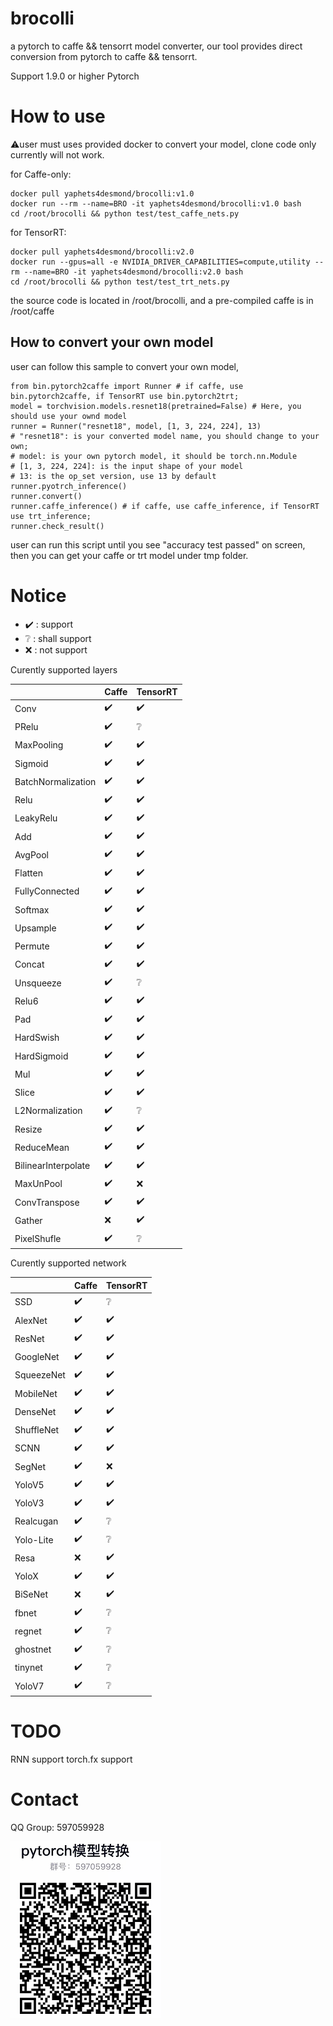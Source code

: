 # brocolli

a pytorch to caffe && tensorrt model converter, our tool provides direct conversion from pytorch to caffe && tensorrt.

Support 1.9.0 or higher Pytorch

# How to use
⚠️user must uses provided docker to convert your model, clone code only currently will not work.

for Caffe-only:
```
docker pull yaphets4desmond/brocolli:v1.0
docker run --rm --name=BRO -it yaphets4desmond/brocolli:v1.0 bash
cd /root/brocolli && python test/test_caffe_nets.py
```
for TensorRT:
```
docker pull yaphets4desmond/brocolli:v2.0
docker run --gpus=all -e NVIDIA_DRIVER_CAPABILITIES=compute,utility --rm --name=BRO -it yaphets4desmond/brocolli:v2.0 bash
cd /root/brocolli && python test/test_trt_nets.py
```

the source code is located in /root/brocolli, and a pre-compiled caffe is in /root/caffe

## How to convert your own model
user can follow this sample to convert your own model,
```
from bin.pytorch2caffe import Runner # if caffe, use bin.pytorch2caffe, if TensorRT use bin.pytorch2trt;
model = torchvision.models.resnet18(pretrained=False) # Here, you should use your ownd model
runner = Runner("resnet18", model, [1, 3, 224, 224], 13)
# "resnet18": is your converted model name, you should change to your own;
# model: is your own pytorch model, it should be torch.nn.Module
# [1, 3, 224, 224]: is the input shape of your model
# 13: is the op_set version, use 13 by default
runner.pyotrch_inference()
runner.convert()
runner.caffe_inference() # if caffe, use caffe_inference, if TensorRT use trt_inference;
runner.check_result()
```
user can run this script until you see "accuracy test passed" on screen, then you can get your caffe or trt model under tmp folder.

# Notice 

* ✔️ : support 
* ❔ : shall support
* ❌ : not support

Curently supported layers

|                    |Caffe|TensorRT|
|---                 |---|---|
|Conv                |✔️|✔️|
|PRelu               |✔️|❔|
|MaxPooling          |✔️|✔️|
|Sigmoid             |✔️|✔️|
|BatchNormalization  |✔️|✔️|
|Relu                |✔️|✔️|
|LeakyRelu           |✔️|✔️|
|Add                 |✔️|✔️|
|AvgPool             |✔️|✔️|
|Flatten             |✔️|✔️|
|FullyConnected      |✔️|✔️|
|Softmax             |✔️|✔️|
|Upsample            |✔️|✔️|
|Permute             |✔️|✔️|
|Concat              |✔️|✔️|
|Unsqueeze           |✔️|❔|
|Relu6               |✔️|✔️|
|Pad                 |✔️|✔️|
|HardSwish           |✔️|✔️|
|HardSigmoid         |✔️|✔️|
|Mul                 |✔️|✔️|
|Slice               |✔️|✔️|
|L2Normalization     |✔️|❔|
|Resize              |✔️|✔️|
|ReduceMean          |✔️|✔️|
|BilinearInterpolate |✔️|✔️|
|MaxUnPool           |✔️|❌|
|ConvTranspose       |✔️|✔️|
|Gather              |❌|✔️|
|PixelShufle         |✔️|❔|


Curently supported network

|          |Caffe|TensorRT|
|---       |---|---|
|SSD       |✔️|❔|
|AlexNet   |✔️|✔️|
|ResNet    |✔️|✔️|
|GoogleNet |✔️|✔️|
|SqueezeNet|✔️|✔️|
|MobileNet |✔️|✔️|
|DenseNet  |✔️|✔️|
|ShuffleNet|✔️|✔️|
|SCNN      |✔️|✔️|
|SegNet    |✔️|❌|
|YoloV5    |✔️|✔️|
|YoloV3    |✔️|✔️|
|Realcugan |✔️|❔|
|Yolo-Lite |✔️|❔|
|Resa      |❌|✔️|
|YoloX     |✔️|✔️|
|BiSeNet   |❌|✔️|
|fbnet     |✔️|❔|
|regnet    |✔️|❔|
|ghostnet  |✔️|❔|
|tinynet   |✔️|❔|
|YoloV7    |✔️|❔|

# TODO
RNN support
torch.fx support

# Contact
 QQ Group: 597059928
 
 ![image](imgs/QGRPOUP.png)
